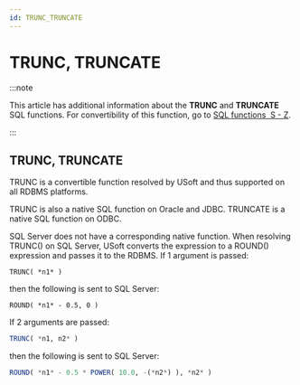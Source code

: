 ```yaml
---
id: TRUNC_TRUNCATE
---
```


# TRUNC, TRUNCATE




:::note

This article has additional information about the **TRUNC** and **TRUNCATE** SQL functions.
For convertibility of this function, go to [SQL functions  S - Z](/Modeller_and_Rules_Engine/SQL_functions/SQL_functions_SZ.md).

:::

## **TRUNC, TRUNCATE**

TRUNC is a convertible function resolved by USoft and thus supported on all RDBMS platforms.

TRUNC is also a native SQL function on Oracle and JDBC. TRUNCATE is a native SQL function on ODBC.

SQL Server does not have a corresponding native function. When resolving TRUNC() on SQL Server, USoft converts the expression to a ROUND() expression and passes it to the RDBMS. If 1 argument is passed:

```
TRUNC( *n1* )
```

then the following is sent to SQL Server:

```
ROUND( *n1* - 0.5, 0 )
```

If 2 arguments are passed:

```sql
TRUNC( *n1, n2* )
```

then the following is sent to SQL Server:

```sql
ROUND( *n1* - 0.5 * POWER( 10.0, -(*n2*) ), *n2* )
```

 